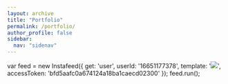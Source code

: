 ```yaml
---
layout: archive
title: "Portfolio"
permalink: /portfolio/
author_profile: false
sidebar:
  nav: "sidenav"
---
```


<script src="ism/js/ism-2.2.min.js"></script>

var feed = new Instafeed({
            get: 'user',
            userId: '16651177378',
            template: '<a href="{{link}}"><img class="insta-image" src="{{image}}" /></a>',
            accessToken: 'bfd5aafc0a674124a18ba1caecd02300'
        });
        feed.run();

<div id="instafeed"></div>